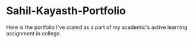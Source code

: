 # Sahil-Kayasth-Portfolio
Here is the portfolio I've crated as a part of my academic's active learning assignment in college.
